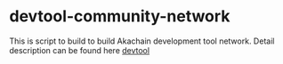 # devtool-community-network
This is script to build to build Akachain development tool network. Detail description can be found here [devtool](https://github.com/Akachain/devtool)

